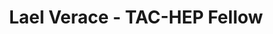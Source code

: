 ---
layout: fellow
pagetype: fellow
shortname: Lael-Verace
permalink: /fellows/Lael-Verace.html
fellow-name: Lael Verace
title: Lael Verace - TAC-HEP Fellow
active: True
dates:
  start: 2024-01-23
  end: 
photo: /assets/images/trainees/Lael-Verace.jpg
institution: University of Wisconsin-Madison
e-mail: lverace@wisc.edu
focus-area:
project_title:
project_goal:
mentors:
  - <Kevin Black (University of Wisconsin-Madison)
proposal:
presentations:
current_status:
github-username: Lael-Verace
---